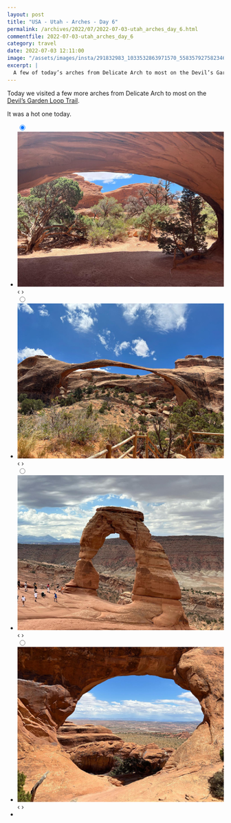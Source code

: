 ```yaml
---
layout: post
title: "USA - Utah - Arches - Day 6"
permalink: /archives/2022/07/2022-07-03-utah_arches_day_6.html
commentfile: 2022-07-03-utah_arches_day_6
category: travel
date: 2022-07-03 12:11:00
image: "/assets/images/insta/291832983_1033532863971570_5583579275823466857_n_18215762086146631.jpg"
excerpt: |
  A few of today’s arches from Delicate Arch to most on the Devil’s Garden hike. It was a hot one today.
---
```


Today we visited a few more arches from Delicate Arch to most on the [Devil’s Garden Loop Trail](https://www.alltrails.com/en-gb/trail/us/utah/devils-garden-loop-trail-with-7-arches).

It was a hot one today.

<ul class="slides">
    <input type="radio" name="radio-btn" id="img-1" checked="checked" />
    <li class="slide-container">
        <div class="slide">
          <a href="/assets/images/insta/291945659_1222222045262695_6247838623469109406_n_17988746608511331.jpg"><img src="/assets/images/insta/291945659_1222222045262695_6247838623469109406_n_17988746608511331.jpg" /></a>
        </div>
    <div class="nav">
      <label for="img-4" class="prev">&#x2039;</label>
      <label for="img-2" class="next">&#x203a;</label>
    </div>
    </li>
        <input type="radio" name="radio-btn" id="img-2"  />
    <li class="slide-container">
        <div class="slide">
          <a href="/assets/images/insta/291389194_766422294547543_3325921560328166036_n_17956865278880027.jpg"><img src="/assets/images/insta/291389194_766422294547543_3325921560328166036_n_17956865278880027.jpg" /></a>
        </div>
    <div class="nav">
      <label for="img-1" class="prev">&#x2039;</label>
      <label for="img-3" class="next">&#x203a;</label>
    </div>
    </li>
        <input type="radio" name="radio-btn" id="img-3"  />
    <li class="slide-container">
        <div class="slide">
          <a href="/assets/images/insta/291390819_120876303829615_4865431827360050201_n_17905409087611200.jpg"><img src="/assets/images/insta/291390819_120876303829615_4865431827360050201_n_17905409087611200.jpg" /></a>
        </div>
    <div class="nav">
      <label for="img-2" class="prev">&#x2039;</label>
      <label for="img-4" class="next">&#x203a;</label>
    </div>
    </li>    
    <input type="radio" name="radio-btn" id="img-4" />
    <li class="slide-container">
        <div class="slide">
          <a href="/assets/images/insta/291832983_1033532863971570_5583579275823466857_n_18215762086146631.jpg"><img src="/assets/images/insta/291832983_1033532863971570_5583579275823466857_n_18215762086146631.jpg" /></a>
        </div>
    <div class="nav">
      <label for="img-3" class="prev">&#x2039;</label>
      <label for="img-1" class="next">&#x203a;</label>
    </div>
    </li>
<li class="nav-dots">
      <label for="img-1" class="nav-dot" id="img-dot-1"></label>
      <label for="img-2" class="nav-dot" id="img-dot-2"></label>
      <label for="img-3" class="nav-dot" id="img-dot-3"></label>
      <label for="img-4" class="nav-dot" id="img-dot-4"></label>
</li>
</ul>

